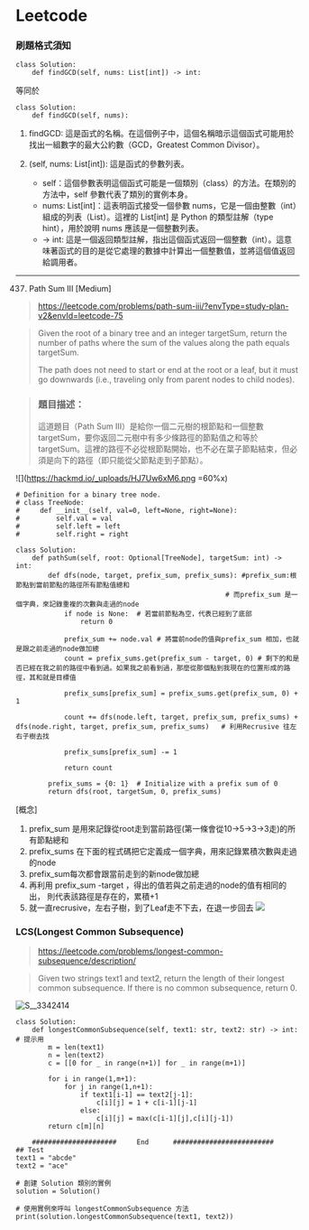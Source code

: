 # Leetcode
### 刷題格式須知
```
class Solution:
    def findGCD(self, nums: List[int]) -> int:
```
等同於
```
class Solution:
    def findGCD(self, nums):
```

1. findGCD: 這是函式的名稱。在這個例子中，這個名稱暗示這個函式可能用於找出一組數字的最大公約數（GCD，Greatest Common Divisor）。

2. (self, nums: List[int]): 這是函式的參數列表。
    - self：這個參數表明這個函式可能是一個類別（class）的方法。在類別的方法中，self 參數代表了類別的實例本身。
    - nums: List[int]：這表明函式接受一個參數 nums，它是一個由整數（int）組成的列表（List）。這裡的 List[int] 是 Python 的類型註解（type hint），用於說明 nums 應該是一個整數列表。
    - -> int: 這是一個返回類型註解，指出這個函式返回一個整數（int）。這意味著函式的目的是從它處理的數據中計算出一個整數值，並將這個值返回給調用者。

---

437. Path Sum III [Medium]

> https://leetcode.com/problems/path-sum-iii/?envType=study-plan-v2&envId=leetcode-75

> Given the root of a binary tree and an integer targetSum, return the number of paths where the sum of the values along the path equals targetSum.
> 
> The path does not need to start or end at the root or a leaf, but it must go downwards (i.e., traveling only from parent nodes to child nodes).

> ### 題目描述：
> 這道題目（Path Sum III）是給你一個二元樹的根節點和一個整數 targetSum，要你返回二元樹中有多少條路徑的節點值之和等於 targetSum。這裡的路徑不必從根節點開始，也不必在葉子節點結束，但必須是向下的路徑（即只能從父節點走到子節點）。

![](https://hackmd.io/_uploads/HJ7Uw6xM6.png =60%x)
```
# Definition for a binary tree node.
# class TreeNode:
#     def __init__(self, val=0, left=None, right=None):
#         self.val = val
#         self.left = left
#         self.right = right

class Solution:
    def pathSum(self, root: Optional[TreeNode], targetSum: int) -> int:
        def dfs(node, target, prefix_sum, prefix_sums): #prefix_sum:根節點到當前節點的路徑所有節點值總和
                                                    # 而prefix_sum 是一個字典，來記錄重複的次數與走過的node
            if node is None:  # 若當前節點為空，代表已經到了底部
                return 0

            prefix_sum += node.val # 將當前node的值與prefix_sum 相加，也就是跟之前走過的node做加總
            count = prefix_sums.get(prefix_sum - target, 0) # 剩下的和是否已經在我之前的路徑中看到過。如果我之前看到過，那麼從那個點到我現在的位置形成的路徑，其和就是目標值

            prefix_sums[prefix_sum] = prefix_sums.get(prefix_sum, 0) + 1

            count += dfs(node.left, target, prefix_sum, prefix_sums) + dfs(node.right, target, prefix_sum, prefix_sums)   # 利用Recrusive 往左右子樹去找

            prefix_sums[prefix_sum] -= 1

            return count

        prefix_sums = {0: 1}  # Initialize with a prefix sum of 0
        return dfs(root, targetSum, 0, prefix_sums)

```

[概念]
1. prefix_sum 是用來記錄從root走到當前路徑(第一條會從10->5->3->3走)的所有節點總和
2. prefix_sums 在下面的程式碼把它定義成一個字典，用來記錄累積次數與走過的node
3. prefix_sum每次都會跟當前走到的新node做加總
4. 再利用 prefix_sum -target ，得出的值若與之前走過的node的值有相同的出， 則代表該路徑是存在的，累積+1
5. 就一直recrusive，左右子樹，到了Leaf走不下去，在退一步回去
![](https://hackmd.io/_uploads/S1i25alf6.png)


### LCS(Longest Common Subsequence)
> https://leetcode.com/problems/longest-common-subsequence/description/

> Given two strings text1 and text2, return the length of their longest common subsequence. If there is no common subsequence, return 0.

![S__3342414](https://hackmd.io/_uploads/HJmEXzTwa.jpg)


```
class Solution:
    def longestCommonSubsequence(self, text1: str, text2: str) -> int:  # 提示用
        m = len(text1)
        n = len(text2)
        c = [[0 for _ in range(n+1)] for _ in range(m+1)]
        
        for i in range(1,m+1):
            for j in range(1,n+1):
                if text1[i-1] == text2[j-1]:
                    c[i][j] = 1 + c[i-1][j-1]
                else:
                    c[i][j] = max(c[i-1][j],c[i][j-1])
        return c[m][n]
    
    #####################     End      #########################
## Test 
text1 = "abcde"
text2 = "ace"

# 創建 Solution 類別的實例
solution = Solution()

# 使用實例來呼叫 longestCommonSubsequence 方法
print(solution.longestCommonSubsequence(text1, text2))
```
